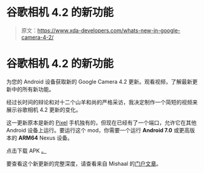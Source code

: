 # 谷歌相机 4.2 的新功能

> 原文：<https://www.xda-developers.com/whats-new-in-google-camera-4-2/>

# 谷歌相机 4.2 的新功能

为您的 Android 设备获取新的 Google Camera 4.2 更新。观看视频，了解最新更新中的所有新功能。

经过长时间的辩论和对十二个山羊和尚的严格采访，我决定制作一个简短的视频来展示谷歌相机 4.2 更新的变化。

这一更新原本是新的 [Pixel](http://forum.xda-developers.com/pixel) 手机独有的，但现在已经有了一个端口，允许它在其他 Android 设备上运行。要运行这个 mod，你需要一个运行 **Android 7.0** 或更高版本的 **ARM64** Nexus 设备。

点击下载 APK [。](https://labs.xda-developers.com/store/app/com.google.android.GoogleCameraMOD)

要查看这个新更新的完整深度，请查看来自 Mishaal 的[门户文章](http://www.xda-developers.com/google-camera-v4-2-from-the-pixel-system-dump-is-now-available-for-all-nougat-devices/)。